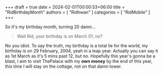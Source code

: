 +++
draft = true
date = 2024-02-01T00:00:53+06:00
title = "RidBirthdayMonth"
authors = [ "Ridhwan" ]
categories = [ "RidMobile" ]
+++

So it's my birthday month, turning 20 damn...

>Wait Rid, your birthday is on March 01, no?

No you idiot. To say the truth, my birthday is a total lie for the world, my birthday is on 29 February, 2004, yeah in a leap year. Actually you can say it as 1st March as it's 5 mins past 12, but no. Hopefully this year's gonna be a blast, I aim to visit ThePalace with my **own money** by the end of this year, this time I will stay on the cottage, not on that damn tower.